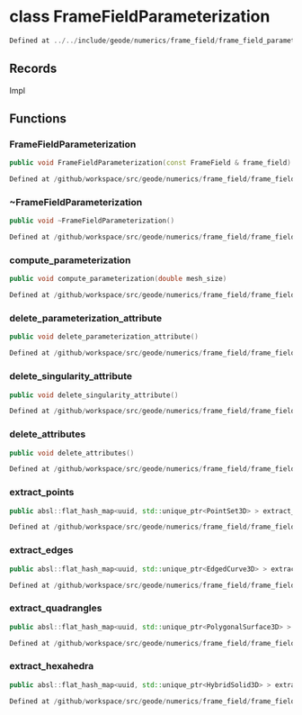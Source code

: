 # class FrameFieldParameterization

```cpp
Defined at ../../include/geode/numerics/frame_field/frame_field_parameterization.h#29
```

## Records

Impl



## Functions

### FrameFieldParameterization

```cpp
public void FrameFieldParameterization(const FrameField & frame_field)
```

```cpp
Defined at /github/workspace/src/geode/numerics/frame_field/frame_field_parameterization.cpp#1161
```

### ~FrameFieldParameterization

```cpp
public void ~FrameFieldParameterization()
```

```cpp
Defined at /github/workspace/src/geode/numerics/frame_field/frame_field_parameterization.cpp#1167
```

### compute_parameterization

```cpp
public void compute_parameterization(double mesh_size)
```

```cpp
Defined at /github/workspace/src/geode/numerics/frame_field/frame_field_parameterization.cpp#1169
```

### delete_parameterization_attribute

```cpp
public void delete_parameterization_attribute()
```

```cpp
Defined at /github/workspace/src/geode/numerics/frame_field/frame_field_parameterization.cpp#1199
```

### delete_singularity_attribute

```cpp
public void delete_singularity_attribute()
```

```cpp
Defined at /github/workspace/src/geode/numerics/frame_field/frame_field_parameterization.cpp#1204
```

### delete_attributes

```cpp
public void delete_attributes()
```

```cpp
Defined at /github/workspace/src/geode/numerics/frame_field/frame_field_parameterization.cpp#1209
```

### extract_points

```cpp
public absl::flat_hash_map<uuid, std::unique_ptr<PointSet3D> > extract_points()
```

```cpp
Defined at /github/workspace/src/geode/numerics/frame_field/frame_field_parameterization.cpp#1175
```

### extract_edges

```cpp
public absl::flat_hash_map<uuid, std::unique_ptr<EdgedCurve3D> > extract_edges()
```

```cpp
Defined at /github/workspace/src/geode/numerics/frame_field/frame_field_parameterization.cpp#1193
```

### extract_quadrangles

```cpp
public absl::flat_hash_map<uuid, std::unique_ptr<PolygonalSurface3D> > extract_quadrangles()
```

```cpp
Defined at /github/workspace/src/geode/numerics/frame_field/frame_field_parameterization.cpp#1187
```

### extract_hexahedra

```cpp
public absl::flat_hash_map<uuid, std::unique_ptr<HybridSolid3D> > extract_hexahedra()
```

```cpp
Defined at /github/workspace/src/geode/numerics/frame_field/frame_field_parameterization.cpp#1181
```



